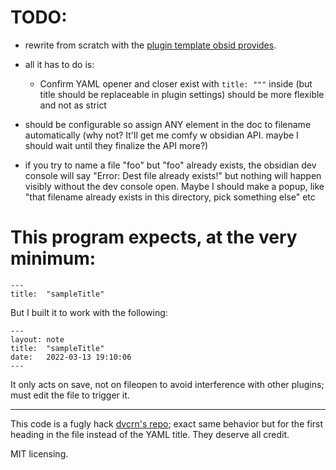 # TODO:
* rewrite from scratch with the [plugin template obsid provides](https://github.com/obsidianmd/obsidian-sample-plugin).

* all it has to do is:
  * Confirm YAML opener and closer exist with `title: """` inside (but title should be replaceable in plugin settings)
  should be more flexible and not as strict
* should be configurable so assign ANY element in the doc to filename automatically (why not? It'll get me comfy w obsidian API. maybe I should wait until they finalize the API more?)
* if you try to name a file "foo" but "foo" already exists, the obsidian dev console will say "Error: Dest file already exists!" but nothing will happen visibly without the dev console open. Maybe I should make a popup, like "that filename already exists in this directory, pick something else" etc

# This program expects, at the very minimum:
```
---
title:  "sampleTitle"
```
But I built it to work with the following:
```
---
layout: note
title:  "sampleTitle"
date:   2022-03-13 19:10:06
---
```
It only acts on save, not on fileopen to avoid interference with other plugins; must edit the file to trigger it.
***
This code is a fugly hack [dvcrn's repo](https://github.com/dvcrn/obsidian-filename-heading-sync/tree/e301aa40b709fabe5ac43b62cfcafa8192fccd21); exact same behavior but for the first heading in the file instead of the YAML title. They deserve all credit.


MIT licensing.


